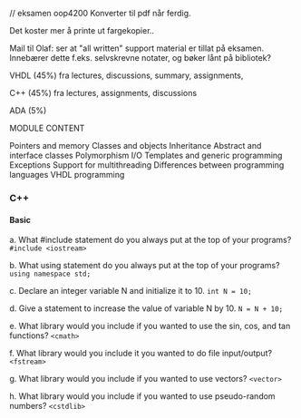 // eksamen oop4200
Konverter til pdf når ferdig.

Det koster mer å printe ut fargekopier..


Mail til Olaf: ser at "all written" support material er tillat på eksamen. 
Innebærer dette f.eks. selvskrevne notater, og bøker lånt på bibliotek?


VHDL (45%) fra lectures, discussions, summary, assignments, 


C++ (45%) fra lectures, assignments, discussions


ADA (5%)


MODULE CONTENT

Pointers and memory
Classes and objects
Inheritance
Abstract and interface classes
Polymorphism
I/O
Templates and generic programming
Exceptions
Support for multithreading
Differences between programming languages
VHDL programming



### C++
#### Basic
a. What #include statement do you always put at the top of your programs?
```#include <iostream>```

b. What using statement do you always put at the top of your programs?
```using namespace std;```

c. Declare an integer variable N and initialize it to 10.
```int N = 10;```

d. Give a statement to increase the value of variable N by 10.
```N = N + 10;```

e. What library would you include if you wanted to use the sin, cos, and tan functions?
```<cmath>```

f. What library would you include it you wanted to do file input/output?
```<fstream>```

g. What library would you include if you wanted to use vectors?
```<vector>```

h. What library would you include if you wanted to use pseudo-random numbers?
```<cstdlib>```

